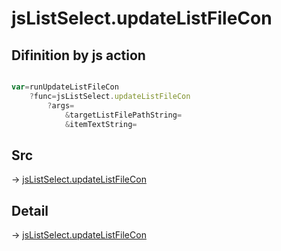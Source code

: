 # jsListSelect.updateListFileCon

## Difinition by js action

```js.js

var=runUpdateListFileCon
	?func=jsListSelect.updateListFileCon
		?args=
			&targetListFilePathString=
			&itemTextString=
```

## Src

-> [jsListSelect.updateListFileCon](https://github.com/puutaro/CommandClick/blob/master/app/src/main/java/com/puutaro/commandclick/fragment_lib/terminal_fragment/js_interface/edit/JsListSelect.kt#L18)

## Detail

-> [jsListSelect.updateListFileCon](https://github.com/puutaro/CommandClick/blob/master/md/developer/js_interface/details/edit/JsListSelect/updateListFileCon.md)
